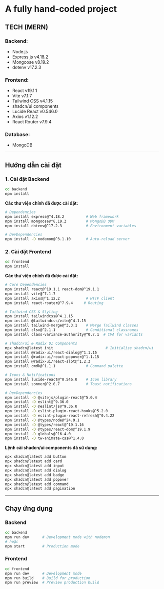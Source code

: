 # A fully hand-coded project

## TECH (MERN)

### Backend:
- Node.js 
- Express.js v4.18.2
- Mongoose v8.19.2
- dotenv v17.2.3

### Frontend:
- React v19.1.1
- Vite v7.1.7
- Tailwind CSS v4.1.15
- shadcn/ui components
- Lucide React v0.546.0
- Axios v1.12.2
- React Router v7.9.4

### Database: 
- MongoDB

---

## Hướng dẫn cài đặt

### 1. Cài đặt Backend

```bash
cd backend
npm install
```

**Các thư viện chính đã được cài đặt:**

```bash
# Dependencies
npm install express@^4.18.2          # Web framework
npm install mongoose@^8.19.2         # MongoDB ODM
npm install dotenv@^17.2.3           # Environment variables

# DevDependencies
npm install -D nodemon@^3.1.10       # Auto-reload server
```

### 2. Cài đặt Frontend

```bash
cd frontend
npm install
```

**Các thư viện chính đã được cài đặt:**

```bash
# Core Dependencies
npm install react@^19.1.1 react-dom@^19.1.1
npm install vite@^7.1.7
npm install axios@^1.12.2            # HTTP client
npm install react-router@^7.9.4     # Routing

# Tailwind CSS & Styling
npm install tailwindcss@^4.1.15
npm install @tailwindcss/vite@^4.1.15
npm install tailwind-merge@^3.3.1    # Merge Tailwind classes
npm install clsx@^2.1.1              # Conditional classnames
npm install class-variance-authority@^0.7.1  # CVA for variants

# shadcn/ui & Radix UI Components
npx shadcn@latest init                        # Initialize shadcn/ui
npm install @radix-ui/react-dialog@^1.1.15
npm install @radix-ui/react-popover@^1.1.15
npm install @radix-ui/react-slot@^1.2.3
npm install cmdk@^1.1.1              # Command palette

# Icons & Notifications
npm install lucide-react@^0.546.0    # Icon library
npm install sonner@^2.0.7            # Toast notifications

# DevDependencies
npm install -D @vitejs/plugin-react@^5.0.4
npm install -D eslint@^9.36.0
npm install -D @eslint/js@^9.36.0
npm install -D eslint-plugin-react-hooks@^5.2.0
npm install -D eslint-plugin-react-refresh@^0.4.22
npm install -D @types/node@^24.9.1
npm install -D @types/react@^19.1.16
npm install -D @types/react-dom@^19.1.9
npm install -D globals@^16.4.0
npm install -D tw-animate-css@^1.4.0
```

**Lệnh cài shadcn/ui components đã sử dụng:**

```bash
npx shadcn@latest add button
npx shadcn@latest add card
npx shadcn@latest add input
npx shadcn@latest add dialog
npx shadcn@latest add badge
npx shadcn@latest add popover
npx shadcn@latest add command
npx shadcn@latest add pagination
```

---

## Chạy ứng dụng

### Backend
```bash
cd backend
npm run dev      # Development mode with nodemon
# hoặc
npm start        # Production mode
```

### Frontend
```bash
cd frontend
npm run dev      # Development mode
npm run build    # Build for production
npm run preview  # Preview production build
```
